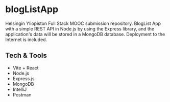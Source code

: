 # blogListApp

Helsingin Yliopiston Full Stack MOOC submission repository. BlogList App with a simple REST API in Node.js by using the Express library, and the application's data will be stored in a MongoDB database. Deployment to the Internet is included. 

## Tech & Tools 

- Vite + React
- Node.js
- Express.js
- MongoDB
- IntelliJ
- Postman
<!--
- - Render
    -->
